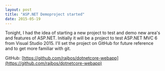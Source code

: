 ```yaml
---
layout: post
title: "ASP.NET Demoproject started"
date: 2015-05-19
---
```


Tonight, I had the idea of starting a new project to test and demo new area's and features of ASP.NET. Initially it will be a project to test ASP.NET MVC 6 from Visual Studio 2015. I'll set the project on GitHub for future reference and to get more familiar with git.

GitHub: [https://github.com/rajbos/dotnetcore-webapp](https://github.com/rajbos/dotnetcore-webapp)
